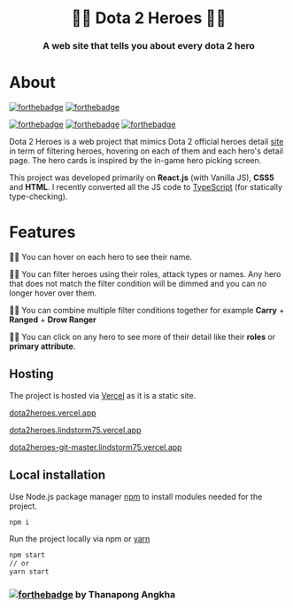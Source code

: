 <h1 align="center">🐱‍👤 Dota 2 Heroes 🐱‍🏍</h1>
<h3 align="center">A web site that tells you about every dota 2 hero</h3>

# About

[![forthebadge](https://forthebadge.com/images/badges/made-with-typescript.svg)](https://forthebadge.com) [![forthebadge](https://forthebadge.com/images/badges/made-with-javascript.svg)](https://forthebadge.com)

[![forthebadge](https://forthebadge.com/images/badges/uses-git.svg)](https://forthebadge.com) [![forthebadge](https://forthebadge.com/images/badges/uses-html.svg)](https://forthebadge.com) [![forthebadge](https://forthebadge.com/images/badges/uses-css.svg)](https://forthebadge.com)

Dota 2 Heroes is a web project that mimics Dota 2 official heroes detail [site](https://www.dota2.com/heroes/) in term of filtering heroes, hovering on each of them and each hero's detail page. The hero cards is inspired by the in-game hero picking screen.

This project was developed primarily on **React.js** (with Vanilla JS), **CSS5** and **HTML**. I recently converted all the JS code to [TypeScript](https://www.typescriptlang.org/) (for statically type-checking).

# Features
🐱‍🐉 You can hover on each hero to see their name.

🐱‍🚀 You can filter heroes using their roles, attack types or names. Any hero that does not match the filter condition will be dimmed and you can no longer hover over them.
 
🐱‍💻 You can combine multiple filter conditions together for example **Carry** + **Ranged** + **Drow Ranger**

🐱‍👓 You can click on any hero to see more of their detail like their **roles** or **primary attribute**.

## Hosting

The project is hosted via [Vercel](https://vercel.com/) as it is a static site.

[dota2heroes.vercel.app](https://dota2heroes.vercel.app)

[dota2heroes.lindstorm75.vercel.app](https://dota2heroes.lindstorm75.vercel.app/)

[dota2heroes-git-master.lindstorm75.vercel.app](https://dota2heroes-git-master.lindstorm75.vercel.app/)


## Local installation

Use Node.js package manager [npm](https://nodejs.org/en/) to install modules needed for the project.

```bash
npm i
```
Run the project locally via npm or [yarn](https://yarnpkg.com/)
```bash
npm start
// or
yarn start
```

### [![forthebadge](https://forthebadge.com/images/badges/built-with-love.svg)](https://forthebadge.com) by Thanapong Angkha
